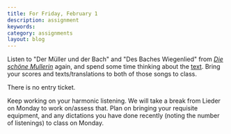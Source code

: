 ```yaml
---
title: For Friday, February 1
description: assignment
keywords: 
category: assignments
layout: blog
---
```


Listen to "Der Müller und der Bach" and "Des Baches Wiegenlied" from [*Die schöne Mullerin*][dsmScore] again, and spend some time thinking about the [text][dsmText]. Bring your scores and texts/translations to both of those songs to class.

There is no entry ticket.

Keep working on your harmonic listening. We will take a break from Lieder on Monday to work on/assess that. Plan on bringing your requisite equipment, and any dictations you have done recently (noting the number of listenings) to class on Monday.


[dsmText]: /musi299/media/Schubert-DSMtext.pdf
[dsmScore]: /musi299/media/Schubert-DSMscore.pdf
[contract]: /musi299/contract.html